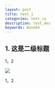 ```yaml
---
layout: post
title: test_1
categories: test_ca
description: test_des
keywords: Base64
---
```

## 1. 这是二级标题 

1，2

![](/images/posts/java/base64-split.png)

1，2
